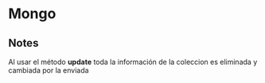 # Mongo

## Notes
Al usar el método **update** toda la información de la coleccion es eliminada y cambiada por la enviada
